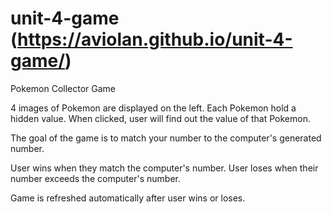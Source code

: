 # unit-4-game (https://aviolan.github.io/unit-4-game/)

Pokemon Collector Game

4 images of Pokemon are displayed on the left. Each Pokemon hold a hidden value. When clicked, user will find out the value of that Pokemon.

The goal of the game is to match your number to the computer's generated number.

User wins when they match the computer's number. User loses when their number exceeds the computer's number.

Game is refreshed automatically after user wins or loses.